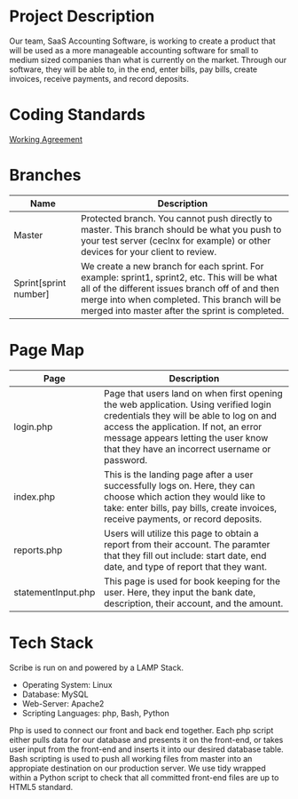 # Project Description

Our team, SaaS Accounting Software, is working to create a product that will be used as a more manageable accounting software for small to medium sized companies than what is currently on the market. Through our software, they will be able to, in the end, enter bills, pay bills, create invoices, receive payments, and record deposits.

# Coding Standards

[Working Agreement](https://gitlab.csi.miamioh.edu/2023-capstone/SaaS_Accounting/saas-accounting-project/-/wikis/Working-Agreement)

# Branches


| **Name**   | **Description** |
| ------ | ------ |
| Master         | Protected branch.  You cannot push directly to master.  This branch should be what you push to your test server (ceclnx for example) or other devices for your client to review. |
| Sprint[sprint number]          | We create a new branch for each sprint. For example: sprint1, sprint2, etc. This will be what all of the different issues branch off of and then merge into when completed. This branch will be merged into master after the sprint is completed. 

# Page Map

| **Page**   | **Description** |
| ------ | ------ |
| login.php         | Page that users land on when first opening the web application. Using verified login credentials they will be able to log on and access the application. If not, an error message appears letting the user know that they have an incorrect username or password. |
| index.php         | This is the landing page after a user successfully logs on. Here, they can choose which action they would like to take: enter bills, pay bills, create invoices, receive payments, or record deposits. |
| reports.php         | Users will utilize this page to obtain a report from their account. The paramter that they fill out include: start date, end date, and type of report that they want. |
| statementInput.php         | This page is used for book keeping for the user. Here, they input the bank date, description, their account, and the amount. |

# Tech Stack
Scribe is run on and powered by a LAMP Stack. 
 - Operating System: Linux
 - Database: MySQL
 - Web-Server: Apache2
 - Scripting Languages: php, Bash, Python

Php is used to connect our front and back end together. Each php script either pulls data for our database and presents it on the front-end, or takes user input from the front-end and inserts it into our desired database table. Bash scripting is used to push all working files from master into an appropiate destination on our production server. We use tidy wrapped within a Python script to check that all committed front-end files are up to HTML5 standard.



